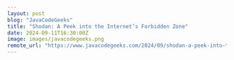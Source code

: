 ```yaml
---
layout: post
blog: "JavaCodeGeeks"
title: "Shodan: A Peek into the Internet’s Forbidden Zone"
date: 2024-09-11T16:30:00Z
image: images/javacodegeeks.png
remote_url: "https://www.javacodegeeks.com/2024/09/shodan-a-peek-into-the-internets-forbidden-zone.html"
---
```

